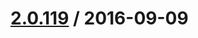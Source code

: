 [2.0.119](https://github.corp.ebay.com/ecg-global/bolt-2dot0-frontend/compare/2.0.118...v2.0.119) / 2016-09-09
===================



